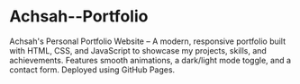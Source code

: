 # Achsah--Portfolio
Achsah's Personal Portfolio Website – A modern, responsive portfolio built with HTML, CSS, and JavaScript to showcase my projects, skills, and achievements. Features smooth animations, a dark/light mode toggle, and a contact form. Deployed using GitHub Pages.
